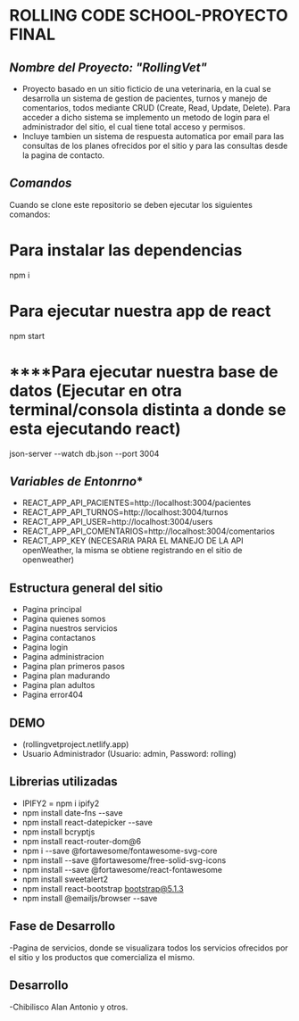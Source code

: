 # **ROLLING CODE SCHOOL-PROYECTO FINAL**

## ***Nombre del Proyecto: "RollingVet"***

- Proyecto basado en un sitio ficticio de una veterinaria, en la cual se desarrolla un sistema de gestion de pacientes, turnos y manejo de comentarios, todos mediante CRUD (Create, Read, Update, Delete). Para acceder a dicho sistema se implemento un metodo de login para el administrador del sitio, el cual tiene total acceso y permisos.
- Incluye tambien un sistema de respuesta automatica por email para las consultas de los planes ofrecidos por el sitio y para las consultas desde la pagina de contacto.
 
## ***Comandos***
Cuando se clone este repositorio se deben ejecutar los siguientes comandos:
# ****Para instalar las dependencias****
npm i
# ****Para ejecutar nuestra app de react****
npm start
# ****Para ejecutar nuestra base de datos (Ejecutar en otra terminal/consola distinta a donde se esta ejecutando react)
json-server --watch db.json --port 3004

## ***Variables de Entonrno****

- REACT_APP_API_PACIENTES=http://localhost:3004/pacientes
- REACT_APP_API_TURNOS=http://localhost:3004/turnos
- REACT_APP_API_USER=http://localhost:3004/users
- REACT_APP_API_COMENTARIOS=http://localhost:3004/comentarios
- REACT_APP_KEY (NECESARIA PARA EL MANEJO DE LA API openWeather, la misma se obtiene registrando en el sitio de openweather)

## **Estructura general del sitio**
- Pagina principal
- Pagina quienes somos
- Pagina nuestros servicios
- Pagina contactanos
- Pagina login
- Pagina administracion
- Pagina plan primeros pasos
- Pagina plan madurando
- Pagina plan adultos
- Pagina error404 

## **DEMO**
- (rollingvetproject.netlify.app)
- Usuario Administrador (Usuario: admin, Password: rolling)

## **Librerias utilizadas**
- IPIFY2 = npm i ipify2
- npm install date-fns --save
- npm install react-datepicker --save
- npm install bcryptjs
- npm install react-router-dom@6
- npm i --save @fortawesome/fontawesome-svg-core
- npm install --save @fortawesome/free-solid-svg-icons
- npm install --save @fortawesome/react-fontawesome
- npm install sweetalert2
- npm install react-bootstrap bootstrap@5.1.3
- npm install @emailjs/browser --save

## **Fase de Desarrollo**
-Pagina de servicios, donde se visualizara todos los servicios ofrecidos por el sitio y los productos que comercializa el mismo.

## **Desarrollo**
-Chibilisco Alan Antonio y otros.